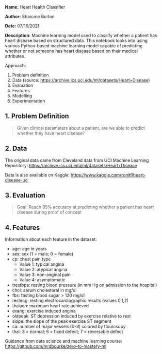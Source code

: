 **Name:** Heart Health Classifier

**Author:** Sharome Burton

**Date:** 07/16/2021

**Description:** Machine learning model used to classify whether a patient has heart disease based on structured data. This notebook looks into using various Python-based machine learning model capable of predicting whether or not someone has heart disease based on their medical attributes.

Approach:
1. Problem definition
2. Data (source: https://archive.ics.uci.edu/ml/datasets/Heart+Disease)
3. Evaluation
4. Features
5. Modelling
6. Experimentation

## 1. Problem Definition

> Given clinical parameters about a patient, are we able to predict whether they have heart disease?

## 2. Data

The original data came from Cleveland data from UCI Machine Learning Repository: https://archive.ics.uci.edu/ml/datasets/Heart+Disease

Data is also available on Kaggle: https://www.kaggle.com/ronitf/heart-disease-uci

## 3. Evaluation

> Goal: Reach 95% accuracy at predicting whether a patient has heart disease during proof of concept

## 4. Features

Information about each feature in the dataset:

* age: age in years
* sex: sex (1 = male; 0 = female)
* cp: chest pain type
    - Value 1: typical angina
    - Value 2: atypical angina
    - Value 3: non-anginal pain
    - Value 4: asymptomatic 
* trestbps: resting blood pressure (in mm Hg on admission to the hospital)
* chol: serum cholestoral in mg/dl
* fbs: fasting blood sugar > 120 mg/dl
* restecg: resting electrocardiographic results (values 0,1,2)
* thalach: maximum heart rate achieved
* exang: exercise induced angina
* oldpeak: ST depression induced by exercise relative to rest
* slope: the slope of the peak exercise ST segment
* ca: number of major vessels (0-3) colored by flourosopy
* thal: 3 = normal; 6 = fixed defect; 7 = reversable defect

Guidance from data science and machine learning course: https://github.com/mrdbourke/zero-to-mastery-ml

